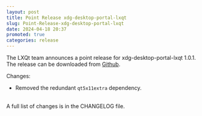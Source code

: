 ```yaml
---
layout: post
title: Point Release xdg-desktop-portal-lxqt
slug: Point-Release-xdg-desktop-portal-lxqt
date: 2024-04-18 20:37
promoted: true
categories: release
---
```


The LXQt team announces a point release for xdg-desktop-portal-lxqt 1.0.1.
The release can be downloaded from [Github](https://github.com/lxqt/xdg-desktop-portal-lxqt/releases).

Changes:
 * Removed the redundant `qt5x11extra` dependency.

<br/>
A full list of changes is in the CHANGELOG file.
<br/>
